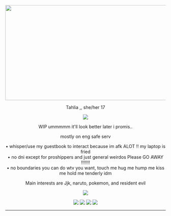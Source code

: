 <p align="center">
  <img width="560" height="300" src="https://64.media.tumblr.com/c6edf1a0d593c95a79e2c017cbe9607f/ecd38cf95304104f-6d/s250x400/e7815826cc5406c14d6146d75223f28d5e3b4b09.gif">
</p>

<p align="center">
Tahlia ,, she/her  17 

<p align="center">
  <img  src="https://camo.githubusercontent.com/b70fb9ae672e3a7613d48970f307cc7c7a2c068110985741ebc3e23a2ec771c5/68747470733a2f2f36342e6d656469612e74756d626c722e636f6d2f64643132323433656363396235323564663964356237346237373161383037372f633135646432366566636338616635312d31372f73363430783936302f663934343533633261353439366364346636656164363133356137386632373432623834326562302e676966">
</p>

<p align="center">
  WIP ummmmm it'll look better later i promis..

   <p align="center">
     mostly on eng safe serv
  

<p align="center">
• whisper/use my guestbook to interact because im afk ALOT !! my laptop is fried <br> • no dni except for proshippers and just general weirdos Please GO AWAY !!!!!!! <br> • no boundaries you can do wtv you want, touch me hug me hump me kiss me hold me tenderly idm

<p align="center">
Main interests are Jjk, naruto, pokemon, and resident evil 

<p align="center">
  <img  src="http://fc05.deviantart.net/fs70/f/2011/341/0/d/purple_pokemon_sprite_divider_by_venesauroar-d4if3zj.png">
</p> 

<p align="center">
   <img src="https://watermelon.crd.co/assets/images/gallery21/13943fcb.gif?v=2a41aca3">  <img src="https://watermelon.crd.co/assets/images/gallery21/c78efcc4.gif?v=2a41aca3">  <img  src="https://watermelon.crd.co/assets/images/gallery21/f8637baf.gif?v=2a41aca3">  <img  src="https://cdn.discordapp.com/attachments/1082227812875898920/1117335918827806812/blinkiesCafe-GH.gif">
   

****


